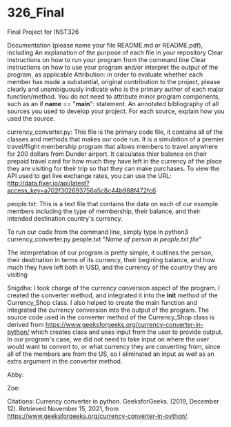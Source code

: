 # 326_Final
Final Project for INST326

Documentation (please name your file README.md or README.pdf), including
An explanation of the purpose of each file in your repository
Clear instructions on how to run your program from the command line
Clear instructions on how to use your program and/or interpret the output of the program, as applicable
Attribution: in order to evaluate whether each member has made a substantial, original contribution to the project, please clearly and unambiguously indicate who is the primary author of each major function/method. You do not need to attribute minor program components, such as an if __name__ == "__main__": statement.
An annotated bibliography of all sources you used to develop your project. For each source, explain how you used the source.

currency_converter.py: 
This file is the primary code file, it contains all of the classes and methods that makes our code run. It is a simulation of a premier travel/flight membership program that allows members to travel anywhere for 200 dollars from Dunder airport. It calculates thier balance on their prepaid travel card for how much they have left in the currency of the place they are visiting for their trip so that they can make purchases. To view the API used to get live exchange rates, you can use the URL: http://data.fixer.io/api/latest?access_key=a702f302693756a5c8c44b988f472fc6

people.txt: 
This is a text file that contains the data on each of our example members including the type of membership, their balance, and their intended destination country's currency. 

To run our code from the command line, simply type in python3 currency_converter.py people.txt "_Name of person in people.txt file_"

The interpretation of our program is pretty simple, it outlines the person, their destination in terms of its currency, their begining balance, and how much they have left both in USD, and the currency of the country they are visiting

Snigdha: 
I took charge of the currency conversion aspect of the program. I created the converter method, and integrated it into the __init__ method of the Currency_Shop class. I also helped to create the main function and integrated the currency conversion into the output of the program. The source code used in the converter method of the Currency_Shop class is derived from https://www.geeksforgeeks.org/currency-converter-in-python/ which creates class and uses input from the user to provide output. In our program's case, we did not need to take input on where the user would want to convert to, or what currency they are converting from, since all of the members are from the US, so I eliminated an input as well as an extra argument in the converter method. 

Abby: 

Zoe: 

Citations: 
 Currency converter in python. GeeksforGeeks. (2019, December 12). Retrieved November 15, 2021, from https://www.geeksforgeeks.org/currency-converter-in-python/. 
